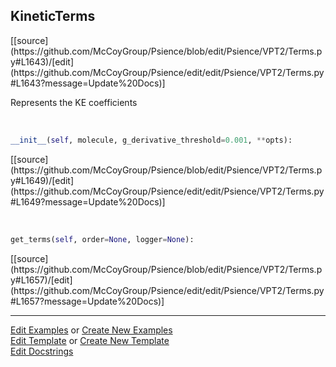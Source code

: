 ## <a id="Psience.VPT2.Terms.KineticTerms">KineticTerms</a> 
<div class="docs-source-link" markdown="1">
[[source](https://github.com/McCoyGroup/Psience/blob/edit/Psience/VPT2/Terms.py#L1643)/[edit](https://github.com/McCoyGroup/Psience/edit/edit/Psience/VPT2/Terms.py#L1643?message=Update%20Docs)]
</div>

Represents the KE coefficients

<a id="Psience.VPT2.Terms.KineticTerms.__init__" class="docs-object-method">&nbsp;</a> 
```python
__init__(self, molecule, g_derivative_threshold=0.001, **opts): 
```
<div class="docs-source-link" markdown="1">
[[source](https://github.com/McCoyGroup/Psience/blob/edit/Psience/VPT2/Terms.py#L1649)/[edit](https://github.com/McCoyGroup/Psience/edit/edit/Psience/VPT2/Terms.py#L1649?message=Update%20Docs)]
</div>

<a id="Psience.VPT2.Terms.KineticTerms.get_terms" class="docs-object-method">&nbsp;</a> 
```python
get_terms(self, order=None, logger=None): 
```
<div class="docs-source-link" markdown="1">
[[source](https://github.com/McCoyGroup/Psience/blob/edit/Psience/VPT2/Terms.py#L1657)/[edit](https://github.com/McCoyGroup/Psience/edit/edit/Psience/VPT2/Terms.py#L1657?message=Update%20Docs)]
</div>



___

[Edit Examples](https://github.com/McCoyGroup/Psience/edit/gh-pages/ci/examples/ci/docs/Psience/VPT2/Terms/KineticTerms.md) or 
[Create New Examples](https://github.com/McCoyGroup/Psience/new/gh-pages/?filename=ci/examples/ci/docs/Psience/VPT2/Terms/KineticTerms.md) <br/>
[Edit Template](https://github.com/McCoyGroup/Psience/edit/gh-pages/ci/docs/ci/docs/Psience/VPT2/Terms/KineticTerms.md) or 
[Create New Template](https://github.com/McCoyGroup/Psience/new/gh-pages/?filename=ci/docs/templates/ci/docs/Psience/VPT2/Terms/KineticTerms.md) <br/>
[Edit Docstrings](https://github.com/McCoyGroup/Psience/edit/edit/Psience/VPT2/Terms.py#L1643?message=Update%20Docs)